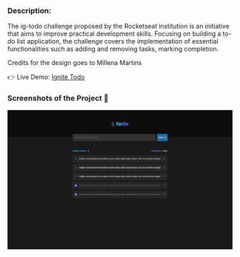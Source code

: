 ### Description:

The ig-todo challenge proposed by the Rocketseat institution is an initiative that aims to improve practical development skills. Focusing on building a to-do list application, the challenge covers the implementation of essential functionalities such as adding and removing tasks, marking completion.

<p>Credits for the design goes to Millena Martins</a></p>

👉 Live Demo: <a href='https://ignite-todo-flame.vercel.app'>Ignite Todo</a>

### Screenshots of the Project 📸

<div align='center'>
  <img src='./src/assets/screencapture.png'/>
</div>
